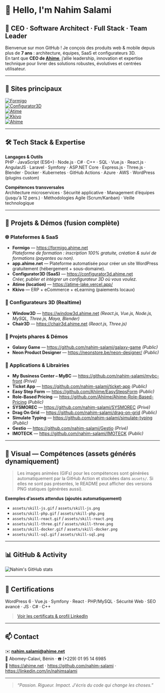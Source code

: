 # 👋 Hello, I'm **Nahim Salami**

## 🚀 CEO · Software Architect · Full Stack · Team Leader

Bienvenue sur mon GitHub ! Je conçois des produits web & mobile depuis plus de **7 ans** : architecture, équipes, SaaS et configurateurs 3D.  
En tant que **CEO de [Ahime](https://ahime.net)**, j’allie leadership, innovation et expertise technique pour livrer des solutions robustes, évolutives et centrées utilisateur.

---

## 🔗 Sites principaux
[![Formigo](https://img.shields.io/badge/-Formigo-28c76f?style=flat-square&logo=wordpress)](https://formigo.ahime.net)  
[![Configurator3D](https://img.shields.io/badge/-Configurator3D-6C63FF?style=flat-square)](https://configurator3d.ahime.net)  
[![Atime](https://img.shields.io/badge/-Atime-00AEEF?style=flat-square)](https://atime-lake.vercel.app/)  
[![Kkivo](https://img.shields.io/badge/-Kkivo-FB8C00?style=flat-square)](https://github.com/nahim-salami)  
[![Ahime](https://img.shields.io/badge/-Ahime.net-0b1b2b?style=flat-square)](https://ahime.net)

---

## 🛠️ Tech Stack & Expertise

**Langages & Outils**  
PHP · JavaScript (ES6+) · Node.js · C# · C++ · SQL · Vue.js · React.js · AngularJS · Laravel · Symfony · ASP.NET Core · Express.js · Three.js · Blender · Docker · Kubernetes · GitHub Actions · Azure · AWS · WordPress (plugins custom)

**Compétences transversales**  
Architecture microservices · Sécurité applicative · Management d’équipes (jusqu'à 12 pers.) · Méthodologies Agile (Scrum/Kanban) · Veille technologique

---

## 🔭 Projets & Démos (fusion complète)

### 🌐 Plateformes & SaaS
- **Formigo** — https://formigo.ahime.net  
  *Plateforme de formation : inscription 100% gratuite, création & suivi de formations (payantes ou non).*
- **app.ahime.net** — Plateforme automatisée pour créer un site WordPress gratuitement (hébergement + sous-domaine).
- **Configurator3D (SaaS)** — https://configurator3d.ahime.net  
  *Créer, publier et intégrer un configurateur 3D où vous voulez.*
- **Atime (location)** — https://atime-lake.vercel.app/
- **Kkivo** — ERP + eCommerce + eLearning (paiements locaux)

### 🎨 Configurateurs 3D (Realtime)
- **Window3D** — https://window3d.ahime.net *(React.js, Vue.js, Node.js, MySQL, Three.js, Maya, Blender)*
- **Chair3D** — https://chair3d.ahime.net *(React.js, Three.js)*

### 🌟 Projets phares & Démos
- **Galaxy Game** — https://github.com/nahim-salami/galaxy-game *(Public)*
- **Neon Product Designer** — https://neonstore.be/neon-designer/ *(Public)*

### 🚧 Applications & Librairies
- **My Business Center – MyBC** — https://github.com/nahim-salami/mybc-front *(Privé)*
- **Ticket App** — https://github.com/nahim-salami/ticket-app *(Public)*
- **Easy Step Form** — https://github.com/Ahiime/EasyStepsForm *(Public)*
- **Role-Based Pricing** — https://github.com/Ahiime/Ahime-Role-Based-Pricing *(Public)*
- **SYSMOREC** — https://github.com/nahim-salami/SYSMOREC *(Privé)*
- **Drag On Grid** — https://github.com/nahim-salami/drag-on-grid *(Public)*
- **Simulate Typing** — https://github.com/nahim-salami/simulate-typing *(Public)*
- **Gestio** — https://github.com/nahim-salami/Gestio *(Privé)*
- **IMOTECK** — https://github.com/nahim-salami/IMOTECK *(Public)*

---

## 🧭 Visual — Compétences (assets générés dynamiquement)
> Les images animées (GIFs) pour les compétences sont générées automatiquement par la GitHub Action et stockées dans `assets/`. Si elles ne sont pas présentes, le README peut afficher des versions PNG statiques (générées aussi).

**Exemples d’assets attendus (ajoutés automatiquement)**  
- `assets/skill-js.gif` / `assets/skill-js.png`  
- `assets/skill-php.gif` / `assets/skill-php.png`  
- `assets/skill-react.gif` / `assets/skill-react.png`  
- `assets/skill-three.gif` / `assets/skill-three.png`  
- `assets/skill-docker.gif` / `assets/skill-docker.png`  
- `assets/skill-sql.gif` / `assets/skill-sql.png`

<!-- > *Si tu veux forcer l'affichage d'un PNG/GIF dans le README, modifie les URLs ci-dessous vers `assets/*.png` ou `assets/*.gif` selon ce que tu préfères.*
 -->

---

## 📊 GitHub & Activity
![Nahim's GitHub stats](https://github-readme-stats.vercel.app/api?username=nahim-salami&show_icons=true&theme=radical)

---

## 📜 Certifications
WordPress 6 · Vue.js · Symfony · React · PHP/MySQL · Sécurité Web · SEO avancé · JS · C# · C++

> [Voir les certificats & profil LinkedIn](https://www.linkedin.com/in/nahimsalami/)

---

## 📫 Contact
✉️ **nahim.salami@ahime.net**  
📍 Abomey-Calavi, Bénin · ☎️ (+229) 01 95 14 6985  
🔗 https://ahime.net · https://github.com/nahim-salami · https://linkedin.com/in/nahimsalami

---

> _“Passion. Rigueur. Impact. J'écris du code qui change les choses.”_
